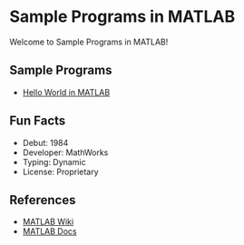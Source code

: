 # Sample Programs in MATLAB

Welcome to Sample Programs in MATLAB!

## Sample Programs

- [Hello World in MATLAB](https://therenegadecoder.com/code/hello-world-in-matlab/)

## Fun Facts

- Debut: 1984
- Developer: MathWorks
- Typing: Dynamic
- License: Proprietary

## References

- [MATLAB Wiki](https://en.wikipedia.org/wiki/MATLAB)
- [MATLAB Docs](https://www.mathworks.com/)

